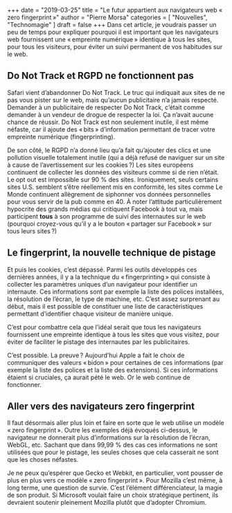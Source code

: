 +++
date        = "2019-03-25"
title       = "Le futur appartient aux navigateurs web « zero fingerprint »"
author      = "Pierre Morsa"
categories  = [ "Nouvelles", "Technomagie" ]
draft       = false
+++
Dans cet article, je voudrais passer un peu de temps pour expliquer pourquoi il est important que les navigateurs web fournissent une « empreinte numérique » identique à tous les sites, pour tous les visiteurs, pour éviter un suivi permanent de vos habitudes sur le web.

## Do Not Track et RGPD ne fonctionnent pas
Safari vient d’abandonner Do Not Track. Le truc qui indiquait aux sites de ne pas vous pister sur le web, mais qu’aucun publicitaire n’a jamais respecté. Demander à un publicitaire de respecter Do Not Track, c’était comme demander à un vendeur de drogue de respecter la loi. Ça n’avait aucune chance de réussir. Do Not Track est non seulement inutile, il est même néfaste, car il ajoute des « bits » d’information permettant de tracer votre empreinte numérique (fingerprinting).

De son côté, le RGPD n’a donné lieu qu’a fait qu’ajouter des clics et une pollution visuelle totalement inutile (qui a déjà refusé de naviguer sur un site à cause de l’avertissement sur les cookies ?) Les sites européens continuent de collecter les données des visiteurs comme si de rien n’était. Le opt out est impossible sur 90 % des sites. Ironiquement, seuls certains sites U.S. semblent s’être réellement mis en conformité, les sites comme Le Monde continuent allègrement de siphonner vos données personnelles pour vous servir de la pub comme en 40. À noter l’attitude particulièrement hypocrite des grands médias qui critiquent Facebook à tout va, mais participent **tous** à son programme de suivi des internautes sur le web (pourquoi croyez-vous qu’il y a le bouton « partager sur Facebook » sur tous leurs sites ?)

## Le fingerprint, la nouvelle technique de pistage
Et puis les cookies, c’est dépassé. Parmi les outils développés ces dernières années, il y a la technique du « fingerprinting » qui consiste à collecter les paramètres uniques d’un navigateur pour identifier un internaute. Ces informations sont par exemple la liste des polices installées, la résolution de l’écran, le type de machine, etc. C’est assez surprenant au début, mais il est possible de constituer une liste de caractéristiques permettant d’identifier chaque visiteur de manière unique.

C’est pour combattre cela que l’idéal serait que tous les navigateurs fournissent une empreinte identique à tous les sites que vous visitez, pour éviter de faciliter le pistage des internautes par les publicitaires. 

C’est possible. La preuve ? Aujourd’hui Apple a fait le choix de communiquer des valeurs « bidon » pour certaines de ces informations (par exemple la liste des polices et la liste des extensions). Si ces informations étaient si cruciales, ça aurait pété le web. Or le web continue de fonctionner.

## Aller vers des navigateurs zero fingerprint
Il faut désormais aller plus loin et faire en sorte que le web utilise un modèle « zero fingerprint ». Outre les exemples déjà évoqués ci-dessus, le navigateur ne donnerait plus d’informations sur la résolution de l’écran, WebGL, etc. Sachant que dans 99,99 % des cas ces informations ne sont utilisées que pour le pistage, les seules choses que cela casserait ne sont que les choses néfastes.

Je ne peux qu’espérer que Gecko et Webkit, en particulier, vont pousser de plus en plus vers ce modèle « zero fingerprint ». Pour Mozilla c’est même, à long terme, une question de survie. C’est l’élément différenciateur, la magie de son produit. Si Microsoft voulait faire un choix stratégique pertinent, ils devraient soutenir pleinement Mozilla plutôt que d’adopter Chromium.
